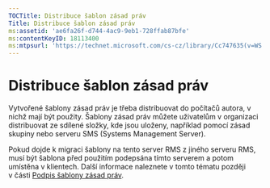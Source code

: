 ```yaml
---
TOCTitle: Distribuce šablon zásad práv
Title: Distribuce šablon zásad práv
ms:assetid: 'ae6fa26f-d744-4ac9-9eb1-728ffab87bfe'
ms:contentKeyID: 18113400
ms:mtpsurl: 'https://technet.microsoft.com/cs-cz/library/Cc747635(v=WS.10)'
---
```


Distribuce šablon zásad práv
============================

Vytvořené šablony zásad práv je třeba distribuovat do počítačů autora, v nichž mají být použity. Šablony zásad práv můžete uživatelům v organizaci distribuovat ze sdílené složky, kde jsou uloženy, například pomocí zásad skupiny nebo serveru SMS (Systems Management Server).

Pokud dojde k migraci šablony na tento server RMS z jiného serveru RMS, musí být šablona před použitím podepsána tímto serverem a potom umístěna v klientech. Další informace naleznete v tomto tématu později v části [Podpis šablony zásad práv](https://technet.microsoft.com/bf705953-1df6-46b2-9d34-66410e3b25d1).
